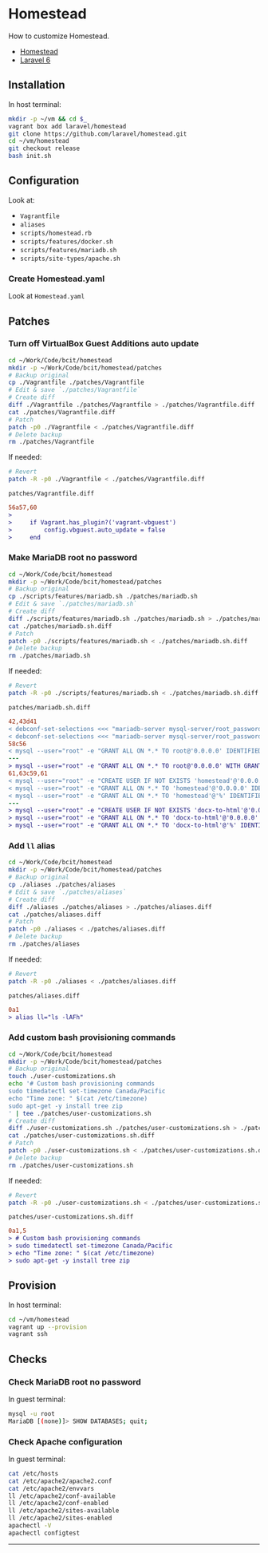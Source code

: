 # Homestead

How to customize Homestead.

- [Homestead](https://laravel.com/docs/6.x/homestead)
- [Laravel 6](https://laravel.com/docs/6.x)

## Installation

In host terminal:

```bash
mkdir -p ~/vm && cd $_
vagrant box add laravel/homestead
git clone https://github.com/laravel/homestead.git
cd ~/vm/homestead
git checkout release
bash init.sh
```

## Configuration

Look at:

- `Vagrantfile`
- `aliases`
- `scripts/homestead.rb`
- `scripts/features/docker.sh`
- `scripts/features/mariadb.sh`
- `scripts/site-types/apache.sh`

### Create Homestead.yaml

Look at `Homestead.yaml`

## Patches

### Turn off VirtualBox Guest Additions auto update

```bash
cd ~/Work/Code/bcit/homestead
mkdir -p ~/Work/Code/bcit/homestead/patches
# Backup original
cp ./Vagrantfile ./patches/Vagrantfile
# Edit & save `./patches/Vagrantfile`
# Create diff
diff ./Vagrantfile ./patches/Vagrantfile > ./patches/Vagrantfile.diff
cat ./patches/Vagrantfile.diff
# Patch
patch -p0 ./Vagrantfile < ./patches/Vagrantfile.diff
# Delete backup
rm ./patches/Vagrantfile
```

If needed:

```bash
# Revert
patch -R -p0 ./Vagrantfile < ./patches/Vagrantfile.diff
```

`patches/Vagrantfile.diff`

```diff
56a57,60
> 
>     if Vagrant.has_plugin?('vagrant-vbguest')
>         config.vbguest.auto_update = false
>     end
```

### Make MariaDB root no password

```bash
cd ~/Work/Code/bcit/homestead
mkdir -p ~/Work/Code/bcit/homestead/patches
# Backup original
cp ./scripts/features/mariadb.sh ./patches/mariadb.sh
# Edit & save `./patches/mariadb.sh`
# Create diff
diff ./scripts/features/mariadb.sh ./patches/mariadb.sh > ./patches/mariadb.sh.diff
cat ./patches/mariadb.sh.diff
# Patch
patch -p0 ./scripts/features/mariadb.sh < ./patches/mariadb.sh.diff
# Delete backup
rm ./patches/mariadb.sh
```

If needed:

```bash
# Revert
patch -R -p0 ./scripts/features/mariadb.sh < ./patches/mariadb.sh.diff
```

`patches/mariadb.sh.diff`

```diff
42,43d41
< debconf-set-selections <<< "mariadb-server mysql-server/root_password password secret"
< debconf-set-selections <<< "mariadb-server mysql-server/root_password_again password secret"
58c56
< mysql --user="root" -e "GRANT ALL ON *.* TO root@'0.0.0.0' IDENTIFIED BY 'secret' WITH GRANT OPTION;"
---
> mysql --user="root" -e "GRANT ALL ON *.* TO root@'0.0.0.0' WITH GRANT OPTION;"
61,63c59,61
< mysql --user="root" -e "CREATE USER IF NOT EXISTS 'homestead'@'0.0.0.0' IDENTIFIED BY 'secret';"
< mysql --user="root" -e "GRANT ALL ON *.* TO 'homestead'@'0.0.0.0' IDENTIFIED BY 'secret' WITH GRANT OPTION;"
< mysql --user="root" -e "GRANT ALL ON *.* TO 'homestead'@'%' IDENTIFIED BY 'secret' WITH GRANT OPTION;"
---
> mysql --user="root" -e "CREATE USER IF NOT EXISTS 'docx-to-html'@'0.0.0.0' IDENTIFIED BY 'secret';"
> mysql --user="root" -e "GRANT ALL ON *.* TO 'docx-to-html'@'0.0.0.0' IDENTIFIED BY 'secret' WITH GRANT OPTION;"
> mysql --user="root" -e "GRANT ALL ON *.* TO 'docx-to-html'@'%' IDENTIFIED BY 'secret' WITH GRANT OPTION;"
```

### Add `ll` alias

```bash
cd ~/Work/Code/bcit/homestead
mkdir -p ~/Work/Code/bcit/homestead/patches
# Backup original
cp ./aliases ./patches/aliases
# Edit & save `./patches/aliases`
# Create diff
diff ./aliases ./patches/aliases > ./patches/aliases.diff
cat ./patches/aliases.diff
# Patch
patch -p0 ./aliases < ./patches/aliases.diff
# Delete backup
rm ./patches/aliases
```

If needed:

```bash
# Revert
patch -R -p0 ./aliases < ./patches/aliases.diff
```

`patches/aliases.diff`

```diff
0a1
> alias ll="ls -lAFh"
```

### Add custom bash provisioning commands

```bash
cd ~/Work/Code/bcit/homestead
mkdir -p ~/Work/Code/bcit/homestead/patches
# Backup original
touch ./user-customizations.sh
echo '# Custom bash provisioning commands
sudo timedatectl set-timezone Canada/Pacific
echo "Time zone: " $(cat /etc/timezone)
sudo apt-get -y install tree zip
' | tee ./patches/user-customizations.sh
# Create diff
diff ./user-customizations.sh ./patches/user-customizations.sh > ./patches/user-customizations.sh.diff
cat ./patches/user-customizations.sh.diff
# Patch
patch -p0 ./user-customizations.sh < ./patches/user-customizations.sh.diff
# Delete backup
rm ./patches/user-customizations.sh
```

If needed:

```bash
# Revert
patch -R -p0 ./user-customizations.sh < ./patches/user-customizations.sh.diff
```

`patches/user-customizations.sh.diff`

```diff
0a1,5
> # Custom bash provisioning commands
> sudo timedatectl set-timezone Canada/Pacific
> echo "Time zone: " $(cat /etc/timezone)
> sudo apt-get -y install tree zip
```

## Provision

In host terminal:

```bash
cd ~/vm/homestead
vagrant up --provision
vagrant ssh
```

## Checks

### Check MariaDB root no password

In guest terminal:

```bash
mysql -u root
MariaDB [(none)]> SHOW DATABASES; quit;
```

### Check Apache configuration

In guest terminal:

```bash
cat /etc/hosts
cat /etc/apache2/apache2.conf
cat /etc/apache2/envvars
ll /etc/apache2/conf-available
ll /etc/apache2/conf-enabled
ll /etc/apache2/sites-available
ll /etc/apache2/sites-enabled
apachectl -V
apachectl configtest
```

---
